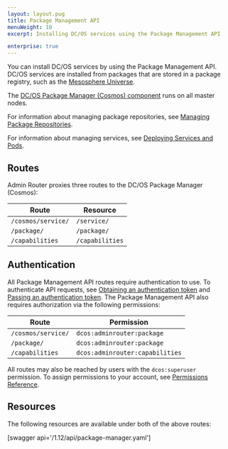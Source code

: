 ```yaml
---
layout: layout.pug
title: Package Management API
menuWeight: 10
excerpt: Installing DC/OS services using the Package Management API

enterprise: true
---
```


You can install DC/OS services by using the Package Management API. DC/OS services are installed from packages that are stored in a package registry, such as the [Mesosphere Universe](/mesosphere/dcos/1.12/overview/concepts/#mesosphere-universe).

The [DC/OS Package Manager (Cosmos) component](/mesosphere/dcos/1.12/overview/architecture/components/#dcos-package-manager) runs on all master nodes.

For information about managing package repositories, see [Managing Package Repositories](/mesosphere/dcos/1.12/administering-clusters/repo/).

For information about managing services, see [Deploying Services and Pods](/mesosphere/dcos/1.12/deploying-services/).


## Routes
Admin Router proxies three routes to the DC/OS Package Manager (Cosmos):

| Route | Resource |
|-------|----------|
| `/cosmos/service/` | `/service/` |
| `/package/` | `/package/` |
| `/capabilities` | `/capabilities` |


## Authentication

All Package Management API routes require authentication to use. To authenticate API requests, see [Obtaining an authentication token](/mesosphere/dcos/1.12/security/ent/iam-api/#obtaining-an-authentication-token) and [Passing an authentication token](/mesosphere/dcos/1.12/security/ent/iam-api/#passing-an-authentication-token). The Package Management API also requires authorization via the following permissions:

| Route | Permission |
|-------|----------|
| `/cosmos/service/` | `dcos:adminrouter:package` |
| `/package/` | `dcos:adminrouter:package` |
| `/capabilities` | `dcos:adminrouter:capabilities` |

All routes may also be reached by users with the `dcos:superuser` permission. To assign permissions to your account, see [Permissions Reference](/mesosphere/dcos/1.12/security/ent/perms-reference/).


## Resources

The following resources are available under both of the above routes:

[swagger api='/1.12/api/package-manager.yaml']
